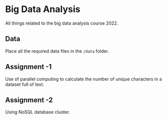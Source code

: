 # Big Data Analysis

All things related to the big data analysis course 2022.

## Data

Place all the required data files in the `/data` folder.

## Assignment -1 

Use of parallel computing to calculate the number of unique characters in a dataset full of text.

## Assignment -2 

Using NoSQL database cluster.

